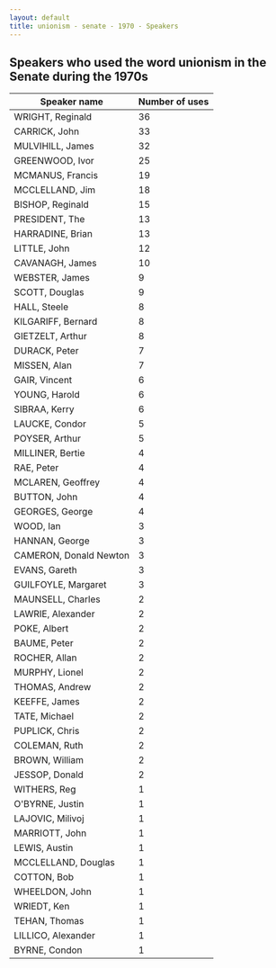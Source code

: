 ```yaml
---
layout: default
title: unionism - senate - 1970 - Speakers
---
```

## Speakers who used the word **unionism** in the Senate during the 1970s

| Speaker name | Number of uses |
|--------------|----------------|
|WRIGHT, Reginald|36|
|CARRICK, John|33|
|MULVIHILL, James|32|
|GREENWOOD, Ivor|25|
|MCMANUS, Francis|19|
|MCCLELLAND, Jim|18|
|BISHOP, Reginald|15|
|PRESIDENT, The|13|
|HARRADINE, Brian|13|
|LITTLE, John|12|
|CAVANAGH, James|10|
|WEBSTER, James|9|
|SCOTT, Douglas|9|
|HALL, Steele|8|
|KILGARIFF, Bernard|8|
|GIETZELT, Arthur|8|
|DURACK, Peter|7|
|MISSEN, Alan|7|
|GAIR, Vincent|6|
|YOUNG, Harold|6|
|SIBRAA, Kerry|6|
|LAUCKE, Condor|5|
|POYSER, Arthur|5|
|MILLINER, Bertie|4|
|RAE, Peter|4|
|MCLAREN, Geoffrey|4|
|BUTTON, John|4|
|GEORGES, George|4|
|WOOD, Ian|3|
|HANNAN, George|3|
|CAMERON, Donald Newton|3|
|EVANS, Gareth|3|
|GUILFOYLE, Margaret|3|
|MAUNSELL, Charles|2|
|LAWRIE, Alexander|2|
|POKE, Albert|2|
|BAUME, Peter|2|
|ROCHER, Allan|2|
|MURPHY, Lionel|2|
|THOMAS, Andrew|2|
|KEEFFE, James|2|
|TATE, Michael|2|
|PUPLICK, Chris|2|
|COLEMAN, Ruth|2|
|BROWN, William|2|
|JESSOP, Donald|2|
|WITHERS, Reg|1|
|O'BYRNE, Justin|1|
|LAJOVIC, Milivoj|1|
|MARRIOTT, John|1|
|LEWIS, Austin|1|
|MCCLELLAND, Douglas|1|
|COTTON, Bob|1|
|WHEELDON, John|1|
|WRIEDT, Ken|1|
|TEHAN, Thomas|1|
|LILLICO, Alexander|1|
|BYRNE, Condon|1|
